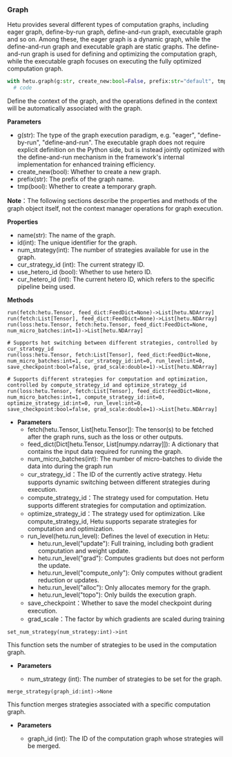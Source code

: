 
### Graph
Hetu provides several different types of computation graphs, including eager graph, define-by-run graph, define-and-run graph, executable graph and so on. Among these, the eager graph is a dynamic graph, while the define-and-run graph and executable graph are static graphs. The define-and-run graph is used for defining and optimizing the computation graph, while the executable graph focuses on executing the fully optimized computation graph.

```python 
with hetu.graph(g:str, create_new:bool=False, prefix:str="default", tmp:bool=False) as g:
  # code
```
Define the context of the graph, and the operations defined in the context will be automatically associated with the graph.

**Parameters**

- g(str):  The type of the graph execution paradigm, e.g. "eager", "define-by-run", "define-and-run". The executable graph does not require explicit definition on the Python side, but is instead jointly optimized with the define-and-run mechanism in the framework's internal implementation for enhanced training efficiency.
- create_new(bool): Whether to create a new graph.
- prefix(str): The prefix of the graph name.
- tmp(bool): Whether to create a temporary graph.

**Note**：The following sections describe the properties and methods of the graph object itself, not the context manager operations for graph execution.

**Properties**

- name(str): The name of the graph. 
- id(int): The unique identifier for the graph.
- num_strategy(int): The number of strategies available for use in the graph.
- cur_strategy_id (int): The current strategy ID.
- use_hetero_id (bool): Whether to use hetero ID.
- cur_hetero_id (int): The current hetero ID, which refers to the specific pipeline being used.

**Methods**

```
run(fetch:hetu.Tensor, feed_dict:FeedDict=None)->List[hetu.NDArray]
run(fetch:List[Tensor], feed_dict:FeedDict=None)->List[hetu.NDArray]
run(loss:hetu.Tensor, fetch:hetu.Tensor, feed_dict:FeedDict=None, num_micro_batches:int=1)->List[hetu.NDArray]

# Supports hot switching between different strategies, controlled by cur_strategy_id
run(loss:hetu.Tensor, fetch:List[Tensor], feed_dict:FeedDict=None, num_micro_batches:int=1, cur_strategy_id:int=0, run_level:int=0, save_checkpoint:bool=false, grad_scale:double=1)->List[hetu.NDArray]

# Supports different strategies for computation and optimization, controlled by compute_strategy_id and optimize_strategy_id
run(loss:hetu.Tensor, fetch:List[Tensor], feed_dict:FeedDict=None, num_micro_batches:int=1, compute_strategy_id:int=0, 
optimize_strategy_id:int=0, run_level:int=0, save_checkpoint:bool=false, grad_scale:double=1)->List[hetu.NDArray]
```

- **Parameters**
  - fetch(hetu.Tensor, List[hetu.Tensor]): The tensor(s) to be fetched after the graph runs, such as the loss or other outputs.
  - feed_dict(Dict[hetu.Tensor, List[numpy.ndarray]]): A dictionary that contains the input data required for running the graph. 
  - num_micro_batches(int): The number of micro-batches to divide the data into during the graph run
  - cur_strategy_id：The ID of the currently active strategy. Hetu supports dynamic switching between different strategies during execution.
  - compute_strategy_id：The strategy used for computation. Hetu supports different strategies for computation and optimization.
  - optimize_strategy_id：The strategy used for optimization. Like compute_strategy_id, Hetu supports separate strategies for computation and optimization.
  - run_level(hetu.run_level): Defines the level of execution in Hetu:
    - hetu.run_level("update"): Full training, including both gradient computation and weight update.
    - hetu.run_level("grad"): Computes gradients but does not perform the update.
    - hetu.run_level("compute_only"):  Only computes without gradient reduction or updates.
    - hetu.run_level("alloc"): Only allocates memory for the graph.
    - hetu.run_level("topo"): Only builds the execution graph.
  - save_checkpoint：Whether to save the model checkpoint during execution.
  - grad_scale：The factor by which gradients are scaled during training

```
set_num_strategy(num_strategy:int)->int
```

This function sets the number of strategies to be used in the computation graph.

- **Parameters**

  - num_strategy (int): The number of strategies to be set for the graph. 

```
merge_strategy(graph_id:int)->None
```

This function merges strategies associated with a specific computation graph.

- **Parameters**

  - graph_id (int): The ID of the computation graph whose strategies will be merged.
